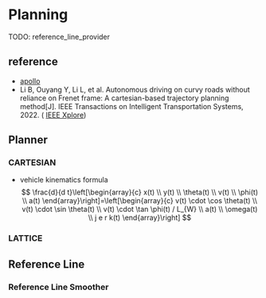 # Planning
TODO: reference_line_provider

## reference
* [apollo](https://github.com/ApolloAuto/apollo)
* Li B, Ouyang Y, Li L, et al. Autonomous driving on curvy roads without reliance on Frenet frame: A cartesian-based trajectory planning method[J]. IEEE Transactions on Intelligent Transportation Systems, 2022. ( [IEEE Xplore](https://ieeexplore.ieee.org/abstract/document/9703250))


## Planner

### CARTESIAN

* vehicle kinematics formula
$$
\frac{d}{d t}\left[\begin{array}{c}
x(t) \\
y(t) \\
\theta(t) \\
v(t) \\
\phi(t) \\
a(t)
\end{array}\right]=\left[\begin{array}{c}
v(t) \cdot \cos \theta(t) \\
v(t) \cdot \sin \theta(t) \\
v(t) \cdot \tan \phi(t) / L_{W} \\
a(t) \\
\omega(t) \\
j e r k(t)
\end{array}\right]
$$

### LATTICE

## Reference Line

### Reference Line Smoother

